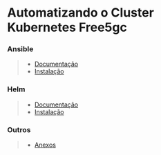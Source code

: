 # Automatizando o Cluster Kubernetes Free5gc

### Ansible

> - [Documentação](https://github.com/georgebarbosa90/Automatiza-o-Cluster-Kubernetes-Free5gc/wiki/Ans%C3%ADvel)
> - [Instalação](https://github.com/georgebarbosa90/Automatiza-o-Cluster-Kubernetes-Free5gc/wiki/Ansible-Instala%C3%A7%C3%A3o-Configura%C3%A7%C3%A3o)

### Helm

> - [Documentação](https://github.com/georgebarbosa90/Automatiza-o-Cluster-Kubernetes-Free5gc/wiki/leme)
> - [Instalação](https://github.com/georgebarbosa90/Automatiza-o-Cluster-Kubernetes-Free5gc/wiki/Helm-Instala%C3%A7%C3%A3o)

### Outros

> - [Anexos](https://github.com/georgebarbosa90/Automatiza-o-Cluster-Kubernetes-Free5gc/wiki/Cronograma)
